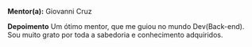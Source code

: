 **Mentor(a):** Giovanni Cruz

**Depoimento** Um ótimo mentor, que me guiou no mundo Dev(Back-end). Sou muito grato por toda a sabedoria e conhecimento adquiridos.
